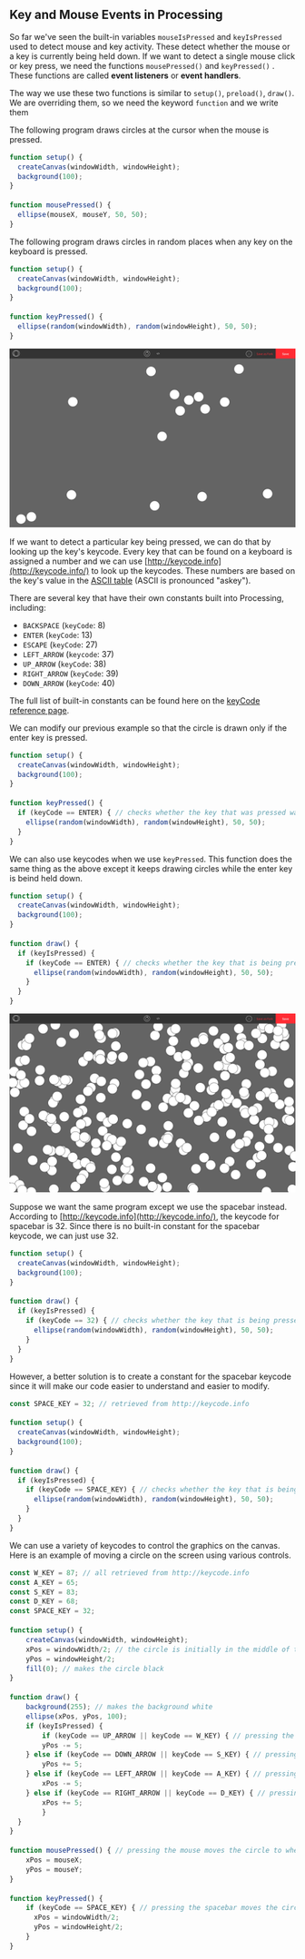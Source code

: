 ## Key and Mouse Events in Processing

So far we've seen the built-in variables `mouseIsPressed` and `keyIsPressed` used to detect mouse and key activity. These detect whether the mouse or a key is currently being held down. If we want to detect a single mouse click or key press, we need the functions `mousePressed()` and `keyPressed()` . These functions are called  **event listeners** or **event handlers**.

The way we use these two functions is similar to `setup()`, `preload()`, `draw()`.  We are overriding them, so we need the keyword `function` and we write them 

The following program draws circles at the cursor when the mouse is pressed.

```js
function setup() {
  createCanvas(windowWidth, windowHeight);
  background(100);
}

function mousePressed() {
  ellipse(mouseX, mouseY, 50, 50);
}
```

The following program draws circles in random places when any key on the keyboard is pressed.

```js
function setup() {
  createCanvas(windowWidth, windowHeight);
  background(100);
}

function keyPressed() {
  ellipse(random(windowWidth), random(windowHeight), 50, 50);
}
```

![](../Images/Random_Circles_1.png)

If we want to detect a particular key being pressed, we can do that by looking up the key's keycode. Every key that can be found on a keyboard  is assigned a number and we can use [http://keycode.info](http://keycode.info/) to look up the keycodes. These numbers are based on the key's value in the [ASCII table](https://www.cs.cmu.edu/~pattis/15-1XX/common/handouts/ascii.html) (ASCII is pronounced "askey"). 

There are several key that have their own constants built into Processing, including:

* `BACKSPACE` (`keyCode`: 8)
* `ENTER` (`keyCode`: 13)
* `ESCAPE` (`keyCode`: 27)
* `LEFT_ARROW` (`keycode`: 37)
* `UP_ARROW` (`keyCode`: 38)
* `RIGHT_ARROW` (`keyCode`: 39)
* `DOWN_ARROW` (`keyCode`: 40)

The full list of built-in constants can be found here on the [keyCode reference page](https://p5js.org/reference/#/p5/keyCode).

We can modify our previous example so that the circle is drawn only if the enter key is pressed.

```js
function setup() {
  createCanvas(windowWidth, windowHeight);
  background(100);
}

function keyPressed() {
  if (keyCode == ENTER) { // checks whether the key that was pressed was the enter key
    ellipse(random(windowWidth), random(windowHeight), 50, 50);
  }
}
```

We can also use keycodes when we use `keyPressed`. This function does the same thing as the above except it keeps drawing circles while the enter key is beind held down.

```js
function setup() {
  createCanvas(windowWidth, windowHeight);
  background(100);
}

function draw() {
  if (keyIsPressed) {
    if (keyCode == ENTER) { // checks whether the key that is being pressed is the enter key
      ellipse(random(windowWidth), random(windowHeight), 50, 50);
    }
  }
}
```

![](../Images/Random_Circles_2.png)

Suppose we want the same program except we use the spacebar instead. According to [http://keycode.info](http://keycode.info/), the keycode for spacebar is 32. Since there is no built-in constant for the spacebar keycode, we can just use 32.

```js
function setup() {
  createCanvas(windowWidth, windowHeight);
  background(100);
}

function draw() {
  if (keyIsPressed) {
    if (keyCode == 32) { // checks whether the key that is being pressed is the spacebar
      ellipse(random(windowWidth), random(windowHeight), 50, 50);
    }
  }
}
```

However, a better solution is to create a constant for the spacebar keycode since it will make our code easier to understand and easier to modify.

```js
const SPACE_KEY = 32; // retrieved from http://keycode.info

function setup() {
  createCanvas(windowWidth, windowHeight);
  background(100);
}

function draw() {
  if (keyIsPressed) {
    if (keyCode == SPACE_KEY) { // checks whether the key that is being pressed is the spacebar
      ellipse(random(windowWidth), random(windowHeight), 50, 50);
    }
  }
}
```

We can use a variety of keycodes to control the graphics on the canvas. Here is an example of moving a circle on the screen using various controls.


```js
const W_KEY = 87; // all retrieved from http://keycode.info
const A_KEY = 65;
const S_KEY = 83;
const D_KEY = 68; 
const SPACE_KEY = 32;

function setup() {
	createCanvas(windowWidth, windowHeight);
	xPos = windowWidth/2; // the circle is initially in the middle of the canvas
	yPos = windowHeight/2;
	fill(0); // makes the circle black
}

function draw() {
	background(255); // makes the background white
	ellipse(xPos, yPos, 100);
	if (keyIsPressed) {
		if (keyCode == UP_ARROW || keyCode == W_KEY) { // pressing the up arrow or the W key makes the circle move upwards
    	yPos -= 5;
  	} else if (keyCode == DOWN_ARROW || keyCode == S_KEY) { // pressing the down arrow or the S key makes the circle move downwards
    	yPos += 5;
  	} else if (keyCode == LEFT_ARROW || keyCode == A_KEY) { // pressing the left arrow or the A key makes the circle move to the left
    	xPos -= 5;
  	} else if (keyCode == RIGHT_ARROW || keyCode == D_KEY) { // pressing the right arrow or the D key makes the circle move to the left
    	xPos += 5;
		}
  }
}

function mousePressed() { // pressing the mouse moves the circle to where the cursor is
	xPos = mouseX;
	yPos = mouseY;
}

function keyPressed() {
	if (keyCode == SPACE_KEY) { // pressing the spacebar moves the circle to the center of the screen
	  xPos = windowWidth/2;
	  yPos = windowHeight/2;
	}
}


```
